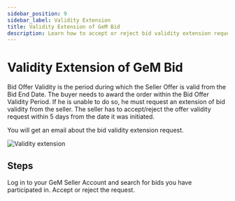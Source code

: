 ```yaml
---
sidebar_position: 9
sidebar_label: Validity Extension
title: Validity Extension of GeM Bid
description: Learn how to accept or reject bid validity extension request as a seller on GeM (Government e-Marketplace).
---
```


# Validity Extension of GeM Bid
Bid Offer Validity is the period during which the Seller Offer is valid from the Bid End Date. The buyer needs to award the order within the Bid Offer Validity Period. If he is unable to do so, he must request an extension of bid validity from the seller. The seller has to accept/reject the offer validity request within 5 days from the date it was initiated.

You will get an email about the bid validity extension request.

![Validity extension](/img/doc/offer-validity-extension.jpg)

## Steps
Log in to your GeM Seller Account and search for bids you have participated in. Accept or reject the request. 